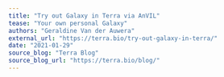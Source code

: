 ```yaml
---
title: "Try out Galaxy in Terra via AnVIL"
tease: "Your own personal Galaxy"
authors: "Geraldine Van der Auwera"
external_url: "https://terra.bio/try-out-galaxy-in-terra/"
date: "2021-01-29"
source_blog: "Terra Blog"
source_blog_url: "https://terra.bio/blog/"
---
```

